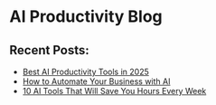 # AI Productivity Blog

## Recent Posts:
- [Best AI Productivity Tools in 2025](Best_AI_Productivity_Tools_in_2025.md)
- [How to Automate Your Business with AI](How_to_Automate_Your_Business_with_AI.md)
- [10 AI Tools That Will Save You Hours Every Week](10_AI_Tools_That_Will_Save_You_Hours_Every_Week.md)
